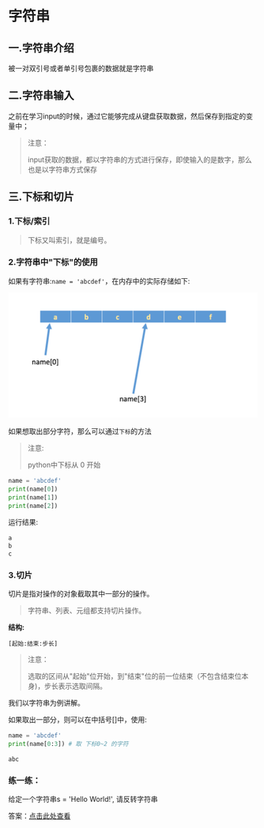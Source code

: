 # 字符串

## 一.字符串介绍

被一对双引号或者单引号包裹的数据就是字符串

## 二.字符串输入

之前在学习input的时候，通过它能够完成从键盘获取数据，然后保存到指定的变量中；

> 注意：
>
> input获取的数据，都以字符串的方式进行保存，即使输入的是数字，那么也是以字符串方式保存

## 三.下标和切片

### 1.下标/索引

> 下标又叫索引，就是编号。

### 2.字符串中"下标"的使用

如果有字符串:`name = 'abcdef'`，在内存中的实际存储如下:

![字符串内存](https://raw.githubusercontent.com/AH-Toby/ImageStorage/master/ImageStorage01-%E7%AC%AC5%E5%A4%A9-12.png)

如果想取出部分字符，那么可以通过`下标`的方法

> 注意:
>
> python中下标从 0 开始

```python
name = 'abcdef'
print(name[0])
print(name[1])
print(name[2])
```

运行结果:

```
a
b
c
```

### 3.切片

切片是指对操作的对象截取其中一部分的操作。

> 字符串、列表、元组都支持切片操作。

**结构:**

```
[起始:结束:步长]
```

> 注意：
>
> 选取的区间从"起始"位开始，到"结束"位的前一位结束（不包含结束位本身)，步长表示选取间隔。

我们以字符串为例讲解。

如果取出一部分，则可以在中括号[]中，使用:

```python
name = 'abcdef'
print(name[0:3]) # 取 下标0~2 的字符
```

```
abc
```

### 练一练：

给定一个字符串s = 'Hello World!', 请反转字符串

答案：[点击此处查看](../src/23.字符串练一练.py)

